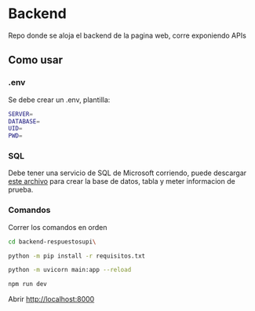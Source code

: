 # Backend

Repo donde se aloja el backend de la pagina web, corre exponiendo APIs

## Como usar

### .env

Se debe crear un .env, plantilla:

```bash
SERVER=
DATABASE=
UID=
PWD=
```

### SQL

Debe tener una servicio de SQL de Microsoft corriendo, puede descargar [este archivo](https://drive.proton.me/urls/WR8FQ00D0C#AGTdBt8gFIOz) para crear la base de datos, tabla y meter informacion de prueba.


### Comandos

Correr los comandos en orden

```bash
cd backend-respuestosupi\

python -m pip install -r requisitos.txt

python -m uvicorn main:app --reload

npm run dev
```

Abrir [http://localhost:8000](http://localhost:8000/)
